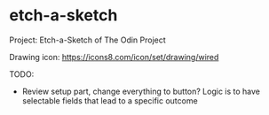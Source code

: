 # etch-a-sketch
Project: Etch-a-Sketch of The Odin Project

Drawing icon: https://icons8.com/icon/set/drawing/wired

TODO:
- Review setup part, change everything to button? Logic is to have selectable fields that lead to a specific outcome